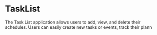 # TaskList
The Task List application allows users to add, view, and delete their schedules. Users can easily create new tasks or events, track their plann
